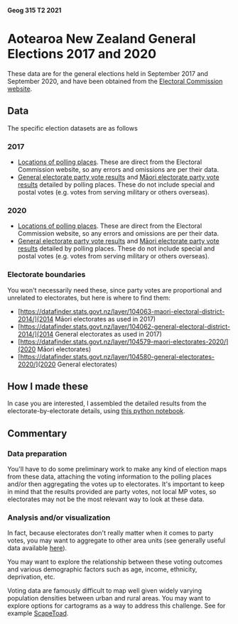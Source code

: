 **Geog 315 T2 2021**

# Aotearoa New Zealand General Elections 2017 and 2020
These data are for the general elections held in September 2017 and September 2020, and have been obtained from the [Electoral Commission website](https://www.electionresults.govt.nz).

## Data
The specific election datasets are as follows

### 2017
+ [Locations of polling places](voting-places-2017.gpkg?raw=true). These are direct from the Electoral Commission website, so any errors and omissions are per their data.
+ [General electorate party vote results](non-maori-electorate-detailed-party-results-2017.csv?raw=true) and [Māori electorate party vote results](non-maori-electorate-detailed-party-results-2017.csv?raw=true) detailed by polling places. These do not include special and postal votes (e.g. votes from serving military or others overseas).

### 2020
+ [Locations of polling places](voting-places-2020.gpkg?raw=true). These are direct from the Electoral Commission website, so any errors and omissions are per their data.
+ [General electorate party vote results](non-maori-electorate-detailed-party-results-2020.csv?raw=true) and [Māori electorate party vote results](maori-electorate-detailed-party-results-2020.csv?raw=true) detailed by polling places. These do not include special and postal votes (e.g. votes from serving military or others overseas).

### Electorate boundaries
You won't necessarily need these, since party votes are proportional and unrelated to electorates, but here is where to find them:
+ [https://datafinder.stats.govt.nz/layer/104063-maori-electoral-district-2014/](2014 Māori electorates as used in 2017)
+ [https://datafinder.stats.govt.nz/layer/104062-general-electoral-district-2014/](2014 General electorates as used in 2017)
+ [https://datafinder.stats.govt.nz/layer/104579-maori-electorates-2020/](2020 Māori electorates)
+ [https://datafinder.stats.govt.nz/layer/104580-general-electorates-2020/](2020 General electorates)

## How I made these
In case you are interested, I assembled the detailed results from the electorate-by-electorate details, using <a target="_blank" href="https://github.com/DOSull/Geog315/labs/miniproject/election-2017/pull-elections-data.ipynb">this python notebook</a>.

## Commentary
### Data preparation
You'll have to do some preliminary work to make any kind of election maps from these data, attaching the voting information to the polling places and/or then aggregating the votes up to electorates. It's important to keep in mind that the results provided are party votes, not local MP votes, so electorates may not be the most relevant way to look at these data.

### Analysis and/or visualization
In fact, because electorates don't really matter when it comes to party votes, you may want to aggregate to other area units (see generally useful data available [here](../aotearoa-new-zealand-census-data.md)).

You may want to explore the relationship between these voting outcomes and various demographic factors such as age, income, ethnicity, deprivation, etc.

Voting data are famously difficult to map well given widely varying population densities between urban and rural areas. You may want to explore options for cartograms as a way to address this challenge. See for example [ScapeToad](http://scapetoad.choros.place/).
